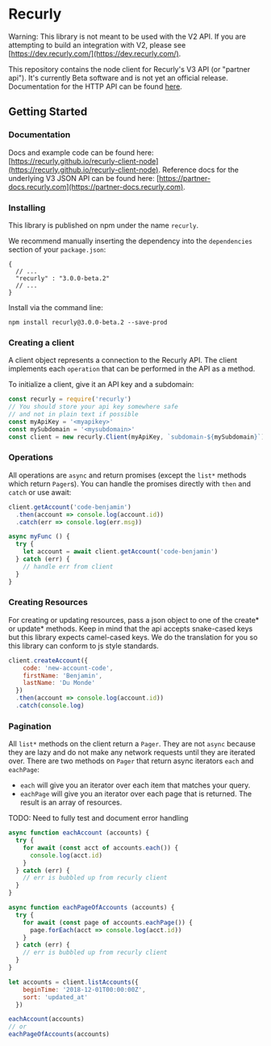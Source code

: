 # Recurly

Warning:
This library is not meant to be used with the V2 API. If you are attempting to build an integration with V2, please see [https://dev.recurly.com/](https://dev.recurly.com/).

This repository contains the node client for Recurly's V3 API (or "partner api").
It's currently Beta software and is not yet an official release. Documentation for the HTTP API can be found [here](https://partner-docs.recurly.com/).

## Getting Started

### Documentation

Docs and example code can be found here: [https://recurly.github.io/recurly-client-node](https://recurly.github.io/recurly-client-node).
Reference docs for the underlying V3 JSON API can be found here: [https://partner-docs.recurly.com](https://partner-docs.recurly.com).

### Installing

This library is published on npm under the name `recurly`.

We recommend manually inserting the dependency into the `dependencies` section of your `package.json`:

```
{
  // ...
  "recurly" : "3.0.0-beta.2"
  // ...
}
```


Install via the command line:
```
npm install recurly@3.0.0-beta.2 --save-prod
```

### Creating a client

A client object represents a connection to the Recurly API. The client implements
each `operation` that can be performed in the API as a method.

To initialize a client, give it an API key and a subdomain:

```js
const recurly = require('recurly')
// You should store your api key somewhere safe
// and not in plain text if possible
const myApiKey = '<myapikey>'
const mySubdomain = '<mysubdomain>'
const client = new recurly.Client(myApiKey, `subdomain-${mySubdomain}`)
```

### Operations

All operations are `async` and return promises (except the `list*` methods which return `Pager`s).
You can handle the promises directly with `then` and `catch` or use await:

```js
client.getAccount('code-benjamin')
  .then(account => console.log(account.id))
  .catch(err => console.log(err.msg))
```

```js
async myFunc () {
  try {
    let account = await client.getAccount('code-benjamin')
  } catch (err) {
    // handle err from client
  }
}
```

### Creating Resources

For creating or updating resources, pass a json object to one of the create* or update* methods.
Keep in mind that the api accepts snake-cased keys but this library expects camel-cased keys.
We do the translation for you so this library can conform to js style standards.

```js
client.createAccount({
    code: 'new-account-code',
    firstName: 'Benjamin',
    lastName: 'Du Monde'
  })
  .then(account => console.log(account.id))
  .catch(console.log)
```

### Pagination

All `list*` methods on the client return a `Pager`. They
are not `async` because they are lazy and do not make any
network requests until they are iterated over. There are
two methods on `Pager` that return async iterators `each` and `eachPage`:

* `each` will give you an iterator over each item that matches your query.
* `eachPage` will give you an iterator over each page that is returned. The result is an array of resources.

TODO: Need to fully test and document error handling

```js
async function eachAccount (accounts) {
  try {
    for await (const acct of accounts.each()) {
      console.log(acct.id)
    }
  } catch (err) {
    // err is bubbled up from recurly client
  }
}

async function eachPageOfAccounts (accounts) {
  try {
    for await (const page of accounts.eachPage()) {
      page.forEach(acct => console.log(acct.id))
    }
  } catch (err) {
    // err is bubbled up from recurly client
  }
}

let accounts = client.listAccounts({
    beginTime: '2018-12-01T00:00:00Z',
    sort: 'updated_at'
  })

eachAccount(accounts)
// or 
eachPageOfAccounts(accounts)
```
